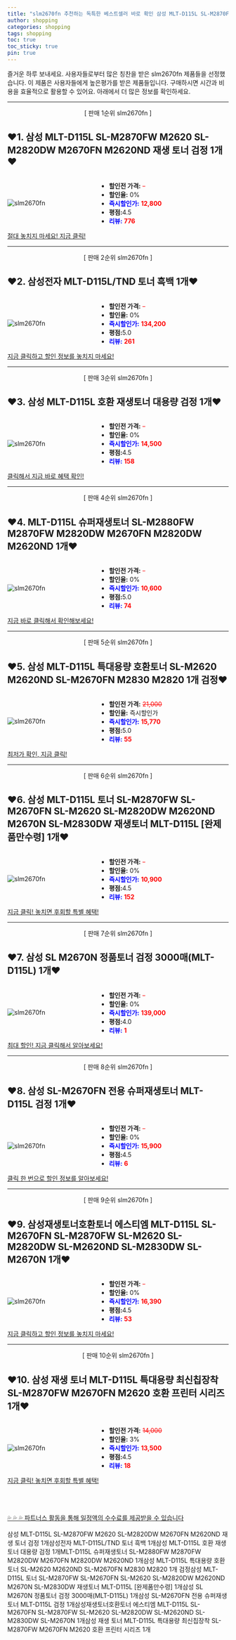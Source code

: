 ```yaml
---
title: "slm2670fn 추천하는 독특한 베스트셀러 바로 확인 삼성 MLT-D115L SL-M2870FW M2620 SL-M2820DW"
author: shopping
categories: shopping
tags: shopping
toc: true
toc_sticky: true
pin: true
---
```

즐거운 하루 보내세요. 사용자들로부터 많은 칭찬을 받은 slm2670fn 제품들을 선정했습니다. 이 제품은 사용자들에게 높은평가를 받은 제품들입니다. 구매하시면 시간과 비용을 효율적으로 활용할 수 있어요. 아래에서 더 많은 정보를 확인하세요.

---
<p class="toplist" style="margin: 0 auto; display: block; width: fit-content;">[ 판매 1순위 slm2670fn ]</p>

<h2><strong>❤️1. 삼성 MLT-D115L SL-M2870FW M2620 SL-M2820DW M2670FN M2620ND 재생 토너 검정 1개❤️</strong></h2>

<div style="display: flex; align-items: center;">
    <div style="flex: 0.4;">
        <img src="https://thumbnail9.coupangcdn.com/thumbnails/remote/230x230ex/image/vendor_inventory/138f/1fffd19c4b4bad603b62d3364911b7ff58c920b2fc3f3a34781f34199aec.jpg" alt="slm2670fn" style="max-width: 100%;">
    </div>
    <div style="flex: 0.6; margin-left: 10px;">
        <ul>
            <li><strong>할인전 가격:</strong> <del style="color: red;">-</del></li>
            <li><strong>할인율:</strong> 0%</li>
            <li><span style='color:blue'><strong>즉시할인가:</strong></span> <span style='color:red'><strong>12,800</strong></span></li>
            <li><strong>평점:</strong>4.5</li>
            <li><span style='color:blue'><strong>리뷰:</strong></span> <span style='color:red'><strong>776</strong></span></li>
        </ul>
    </div>
</div>
<div class="center">
    <a href="https://William4Davisa.github.io?lptag=AF9450613&subid=githubio&pageKey=7646888043&traceid=V0-153&itemId=20335615071&vendorItemId=5393845855" class="myButton">
        절대 놓치지 마세요! 지금 클릭!
    </a>
</div>


---
<p class="toplist" style="margin: 0 auto; display: block; width: fit-content;">[ 판매 2순위 slm2670fn ]</p>

<h2><strong>❤️2. 삼성전자 MLT-D115L/TND 토너 흑백 1개❤️</strong></h2>

<div style="display: flex; align-items: center;">
    <div style="flex: 0.4;">
        <img src="https://thumbnail10.coupangcdn.com/thumbnails/remote/230x230ex/image/vendor_inventory/33bc/3e24e7bd1a80de6c50ec3a8be3a35df667f45de0df0116c39736c31228d4.jpg" alt="slm2670fn" style="max-width: 100%;">
    </div>
    <div style="flex: 0.6; margin-left: 10px;">
        <ul>
            <li><strong>할인전 가격:</strong> <del style="color: red;">-</del></li>
            <li><strong>할인율:</strong> 0%</li>
            <li><span style='color:blue'><strong>즉시할인가:</strong></span> <span style='color:red'><strong>134,200</strong></span></li>
            <li><strong>평점:</strong>5.0</li>
            <li><span style='color:blue'><strong>리뷰:</strong></span> <span style='color:red'><strong>261</strong></span></li>
        </ul>
    </div>
</div>
<div class="center">
    <a href="https://William4Davisa.github.io?lptag=AF9450613&subid=githubio&pageKey=7442908014&traceid=V0-153&itemId=15108409620&vendorItemId=79335515495" class="myButton">
        지금 클릭하고 할인 정보를 놓치지 마세요!
    </a>
</div>


---
<p class="toplist" style="margin: 0 auto; display: block; width: fit-content;">[ 판매 3순위 slm2670fn ]</p>

<h2><strong>❤️3. 삼성 MLT-D115L 호환 재생토너 대용량 검정 1개❤️</strong></h2>

<div style="display: flex; align-items: center;">
    <div style="flex: 0.4;">
        <img src="https://thumbnail10.coupangcdn.com/thumbnails/remote/230x230ex/image/retail/images/4601926258896689-0ce8f785-5eb9-4473-bd56-fcaf14b0cb3f.jpg" alt="slm2670fn" style="max-width: 100%;">
    </div>
    <div style="flex: 0.6; margin-left: 10px;">
        <ul>
            <li><strong>할인전 가격:</strong> <del style="color: red;">-</del></li>
            <li><strong>할인율:</strong> 0%</li>
            <li><span style='color:blue'><strong>즉시할인가:</strong></span> <span style='color:red'><strong>14,500</strong></span></li>
            <li><strong>평점:</strong>4.5</li>
            <li><span style='color:blue'><strong>리뷰:</strong></span> <span style='color:red'><strong>158</strong></span></li>
        </ul>
    </div>
</div>
<div class="center">
    <a href="https://William4Davisa.github.io?lptag=AF9450613&subid=githubio&pageKey=6661279850&traceid=V0-153&itemId=15291797561&vendorItemId=82512209282" class="myButton">
        클릭해서 지금 바로 혜택 확인!
    </a>
</div>


---
<p class="toplist" style="margin: 0 auto; display: block; width: fit-content;">[ 판매 4순위 slm2670fn ]</p>

<h2><strong>❤️4. MLT-D115L 슈퍼재생토너 SL-M2880FW M2870FW M2820DW M2670FN M2820DW M2620ND 1개❤️</strong></h2>

<div style="display: flex; align-items: center;">
    <div style="flex: 0.4;">
        <img src="https://thumbnail10.coupangcdn.com/thumbnails/remote/230x230ex/image/vendor_inventory/3656/ece6f1707d4c11d4a227d067cc359a4b3283b7debecf14181d941d6b305b.jpg" alt="slm2670fn" style="max-width: 100%;">
    </div>
    <div style="flex: 0.6; margin-left: 10px;">
        <ul>
            <li><strong>할인전 가격:</strong> <del style="color: red;">-</del></li>
            <li><strong>할인율:</strong> 0%</li>
            <li><span style='color:blue'><strong>즉시할인가:</strong></span> <span style='color:red'><strong>10,600</strong></span></li>
            <li><strong>평점:</strong>5.0</li>
            <li><span style='color:blue'><strong>리뷰:</strong></span> <span style='color:red'><strong>74</strong></span></li>
        </ul>
    </div>
</div>
<div class="center">
    <a href="https://William4Davisa.github.io?lptag=AF9450613&subid=githubio&pageKey=7573488038&traceid=V0-153&itemId=19977883883&vendorItemId=71472528380" class="myButton">
        지금 바로 클릭해서 확인해보세요!
    </a>
</div>


---
<p class="toplist" style="margin: 0 auto; display: block; width: fit-content;">[ 판매 5순위 slm2670fn ]</p>

<h2><strong>❤️5. 삼성 MLT-D115L 특대용량 호환토너 SL-M2620 M2620ND SL-M2670FN M2830 M2820 1개 검정❤️</strong></h2>

<div style="display: flex; align-items: center;">
    <div style="flex: 0.4;">
        <img src="https://thumbnail9.coupangcdn.com/thumbnails/remote/230x230ex/image/vendor_inventory/e1d9/0318b17629d9ee8d7f254f183d19c299095914d93d871f105ec9a1caa986.jpg" alt="slm2670fn" style="max-width: 100%;">
    </div>
    <div style="flex: 0.6; margin-left: 10px;">
        <ul>
            <li><strong>할인전 가격:</strong> <del style="color: red;">21,000</del></li>
            <li><strong>할인율:</strong> 즉시할인가</li>
            <li><span style='color:blue'><strong>즉시할인가:</strong></span> <span style='color:red'><strong>15,770</strong></span></li>
            <li><strong>평점:</strong>5.0</li>
            <li><span style='color:blue'><strong>리뷰:</strong></span> <span style='color:red'><strong>55</strong></span></li>
        </ul>
    </div>
</div>
<div class="center">
    <a href="https://William4Davisa.github.io?lptag=AF9450613&subid=githubio&pageKey=7829421075&traceid=V0-153&itemId=21290267009&vendorItemId=87683378740" class="myButton">
        최저가 확인, 지금 클릭!
    </a>
</div>


---
<p class="toplist" style="margin: 0 auto; display: block; width: fit-content;">[ 판매 6순위 slm2670fn ]</p>

<h2><strong>❤️6. 삼성 MLT-D115L 토너 SL-M2870FW SL-M2670FN SL-M2620 SL-M2820DW M2620ND M2670N SL-M2830DW 재생토너 MLT-D115L [완제품만수령] 1개❤️</strong></h2>

<div style="display: flex; align-items: center;">
    <div style="flex: 0.4;">
        <img src="https://thumbnail8.coupangcdn.com/thumbnails/remote/230x230ex/image/vendor_inventory/3a85/183cd22269662810432ec1ae319e3084f45d92e57e7e98b0f625af76aab7.jpg" alt="slm2670fn" style="max-width: 100%;">
    </div>
    <div style="flex: 0.6; margin-left: 10px;">
        <ul>
            <li><strong>할인전 가격:</strong> <del style="color: red;">-</del></li>
            <li><strong>할인율:</strong> 0%</li>
            <li><span style='color:blue'><strong>즉시할인가:</strong></span> <span style='color:red'><strong>10,900</strong></span></li>
            <li><strong>평점:</strong>4.5</li>
            <li><span style='color:blue'><strong>리뷰:</strong></span> <span style='color:red'><strong>152</strong></span></li>
        </ul>
    </div>
</div>
<div class="center">
    <a href="https://William4Davisa.github.io?lptag=AF9450613&subid=githubio&pageKey=153986091&traceid=V0-153&itemId=444082403&vendorItemId=90361463126" class="myButton">
        지금 클릭! 놓치면 후회할 특별 혜택!
    </a>
</div>


---
<p class="toplist" style="margin: 0 auto; display: block; width: fit-content;">[ 판매 7순위 slm2670fn ]</p>

<h2><strong>❤️7. 삼성 SL M2670N 정품토너 검정 3000매(MLT-D115L) 1개❤️</strong></h2>

<div style="display: flex; align-items: center;">
    <div style="flex: 0.4;">
        <img src="https://thumbnail8.coupangcdn.com/thumbnails/remote/230x230ex/image/vendor_inventory/f07d/0896b486d27a12347d9dd51126a6480932ff8473e14f815778efd4cb1cf6.jpg" alt="slm2670fn" style="max-width: 100%;">
    </div>
    <div style="flex: 0.6; margin-left: 10px;">
        <ul>
            <li><strong>할인전 가격:</strong> <del style="color: red;">-</del></li>
            <li><strong>할인율:</strong> 0%</li>
            <li><span style='color:blue'><strong>즉시할인가:</strong></span> <span style='color:red'><strong>139,000</strong></span></li>
            <li><strong>평점:</strong>4.0</li>
            <li><span style='color:blue'><strong>리뷰:</strong></span> <span style='color:red'><strong>1</strong></span></li>
        </ul>
    </div>
</div>
<div class="center">
    <a href="https://William4Davisa.github.io?lptag=AF9450613&subid=githubio&pageKey=6907724522&traceid=V0-153&itemId=16636817359&vendorItemId=90025926447" class="myButton">
        최대 할인! 지금 클릭해서 알아보세요!
    </a>
</div>


---
<p class="toplist" style="margin: 0 auto; display: block; width: fit-content;">[ 판매 8순위 slm2670fn ]</p>

<h2><strong>❤️8. 삼성 SL-M2670FN 전용 슈퍼재생토너 MLT-D115L 검정 1개❤️</strong></h2>

<div style="display: flex; align-items: center;">
    <div style="flex: 0.4;">
        <img src="https://thumbnail7.coupangcdn.com/thumbnails/remote/230x230ex/image/vendor_inventory/370e/d919925fb1eef8b79356ad95f27002551df0f8fba1a6b597bceb8d81262d.jpg" alt="slm2670fn" style="max-width: 100%;">
    </div>
    <div style="flex: 0.6; margin-left: 10px;">
        <ul>
            <li><strong>할인전 가격:</strong> <del style="color: red;">-</del></li>
            <li><strong>할인율:</strong> 0%</li>
            <li><span style='color:blue'><strong>즉시할인가:</strong></span> <span style='color:red'><strong>15,900</strong></span></li>
            <li><strong>평점:</strong>4.5</li>
            <li><span style='color:blue'><strong>리뷰:</strong></span> <span style='color:red'><strong>6</strong></span></li>
        </ul>
    </div>
</div>
<div class="center">
    <a href="https://William4Davisa.github.io?lptag=AF9450613&subid=githubio&pageKey=4529027016&traceid=V0-153&itemId=5468720299&vendorItemId=72768474941" class="myButton">
        클릭 한 번으로 할인 정보를 알아보세요!
    </a>
</div>


---
<p class="toplist" style="margin: 0 auto; display: block; width: fit-content;">[ 판매 9순위 slm2670fn ]</p>

<h2><strong>❤️9. 삼성재생토너호환토너 에스티엠 MLT-D115L SL-M2670FN SL-M2870FW SL-M2620 SL-M2820DW SL-M2620ND SL-M2830DW SL-M2670N 1개❤️</strong></h2>

<div style="display: flex; align-items: center;">
    <div style="flex: 0.4;">
        <img src="https://thumbnail8.coupangcdn.com/thumbnails/remote/230x230ex/image/vendor_inventory/41d5/c0e4679350df3493baa3faf6cedd5372c5ce0147ccc14edef1fda9dc41b3.png" alt="slm2670fn" style="max-width: 100%;">
    </div>
    <div style="flex: 0.6; margin-left: 10px;">
        <ul>
            <li><strong>할인전 가격:</strong> <del style="color: red;">-</del></li>
            <li><strong>할인율:</strong> 0%</li>
            <li><span style='color:blue'><strong>즉시할인가:</strong></span> <span style='color:red'><strong>16,390</strong></span></li>
            <li><strong>평점:</strong>4.5</li>
            <li><span style='color:blue'><strong>리뷰:</strong></span> <span style='color:red'><strong>53</strong></span></li>
        </ul>
    </div>
</div>
<div class="center">
    <a href="https://William4Davisa.github.io?lptag=AF9450613&subid=githubio&pageKey=6011985566&traceid=V0-153&itemId=10909029924&vendorItemId=83237685717" class="myButton">
        지금 클릭하고 할인 정보를 놓치지 마세요!
    </a>
</div>


---
<p class="toplist" style="margin: 0 auto; display: block; width: fit-content;">[ 판매 10순위 slm2670fn ]</p>

<h2><strong>❤️10. 삼성 재생 토너 MLT-D115L 특대용량 최신칩장착 SL-M2870FW M2670FN M2620 호환 프린터 시리즈 1개❤️</strong></h2>

<div style="display: flex; align-items: center;">
    <div style="flex: 0.4;">
        <img src="https://thumbnail6.coupangcdn.com/thumbnails/remote/230x230ex/image/vendor_inventory/af6d/12c38759658274c63549772d5324c0148dc3784b9fcc517461e7a9cc66a0.png" alt="slm2670fn" style="max-width: 100%;">
    </div>
    <div style="flex: 0.6; margin-left: 10px;">
        <ul>
            <li><strong>할인전 가격:</strong> <del style="color: red;">14,000</del></li>
            <li><strong>할인율:</strong> 3%</li>
            <li><span style='color:blue'><strong>즉시할인가:</strong></span> <span style='color:red'><strong>13,500</strong></span></li>
            <li><strong>평점:</strong>4.5</li>
            <li><span style='color:blue'><strong>리뷰:</strong></span> <span style='color:red'><strong>18</strong></span></li>
        </ul>
    </div>
</div>
<div class="center">
    <a href="https://William4Davisa.github.io?lptag=AF9450613&subid=githubio&pageKey=6387303341&traceid=V0-153&itemId=13598245065&vendorItemId=80851344342" class="myButton">
        지금 클릭! 놓치면 후회할 특별 혜택!
    </a>
</div>

<br><br><br>[💦 💦 💦 파트너스 활동을 통해 일정액의 수수료를 제공받을 수 있습니다](https://link.coupang.com/a/bcpT2c)<br><br>삼성 MLT-D115L SL-M2870FW M2620 SL-M2820DW M2670FN M2620ND 재생 토너 검정 1개삼성전자 MLT-D115L/TND 토너 흑백 1개삼성 MLT-D115L 호환 재생토너 대용량 검정 1개MLT-D115L 슈퍼재생토너 SL-M2880FW M2870FW M2820DW M2670FN M2820DW M2620ND 1개삼성 MLT-D115L 특대용량 호환토너 SL-M2620 M2620ND SL-M2670FN M2830 M2820 1개 검정삼성 MLT-D115L 토너 SL-M2870FW SL-M2670FN SL-M2620 SL-M2820DW M2620ND M2670N SL-M2830DW 재생토너 MLT-D115L [완제품만수령] 1개삼성 SL M2670N 정품토너 검정 3000매(MLT-D115L) 1개삼성 SL-M2670FN 전용 슈퍼재생토너 MLT-D115L 검정 1개삼성재생토너호환토너 에스티엠 MLT-D115L SL-M2670FN SL-M2870FW SL-M2620 SL-M2820DW SL-M2620ND SL-M2830DW SL-M2670N 1개삼성 재생 토너 MLT-D115L 특대용량 최신칩장착 SL-M2870FW M2670FN M2620 호환 프린터 시리즈 1개